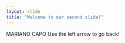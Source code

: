 ```yaml
---
layout: slide
title: "Welcome to our second slide!"
---
```

MARIANO CAPO
Use the left arrow to go back!
